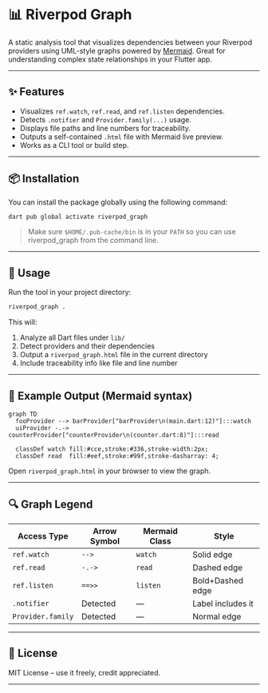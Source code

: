 # 📊 Riverpod Graph

A static analysis tool that visualizes dependencies between your Riverpod providers using UML-style graphs powered by [Mermaid](https://mermaid.js.org). Great for understanding complex state relationships in your Flutter app.

---

## ✨ Features

- Visualizes `ref.watch`, `ref.read`, and `ref.listen` dependencies.
- Detects `.notifier` and `Provider.family(...)` usage.
- Displays file paths and line numbers for traceability.
- Outputs a self-contained `.html` file with Mermaid live preview.
- Works as a CLI tool or build step.

---

## 📦 Installation

You can install the package globally using the following command:

```bash
dart pub global activate riverpod_graph
```

> Make sure `$HOME/.pub-cache/bin` is in your `PATH` so you can use riverpod_graph from the command line.

---

## 🚀 Usage

Run the tool in your project directory:

```bash
riverpod_graph .
```

This will:

1. Analyze all Dart files under `lib/`
2. Detect providers and their dependencies
3. Output a `riverpod_graph.html` file in the current directory
4. Include traceability info like file and line number

---

## 📂 Example Output (Mermaid syntax)

```mermaid
graph TD
  fooProvider --> barProvider["barProvider\n(main.dart:12)"]:::watch
  uiProvider -.-> counterProvider["counterProvider\n(counter.dart:8)"]:::read

  classDef watch fill:#cce,stroke:#336,stroke-width:2px;
  classDef read  fill:#eef,stroke:#99f,stroke-dasharray: 4;
```

Open `riverpod_graph.html` in your browser to view the graph.

---

## 🔍 Graph Legend

| Access Type     | Arrow Symbol | Mermaid Class | Style           |
|-----------------|--------------|----------------|------------------|
| `ref.watch`     | `-->`        | `watch`        | Solid edge       |
| `ref.read`      | `-.->`       | `read`         | Dashed edge      |
| `ref.listen`    | `==>>`       | `listen`       | Bold+Dashed edge |
| `.notifier`     | Detected     | —              | Label includes it |
| `Provider.family` | Detected   | —              | Normal edge      |

---

## 📄 License

MIT License – use it freely, credit appreciated.

---

